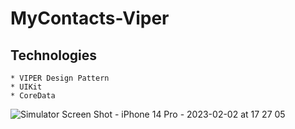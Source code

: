 # MyContacts-Viper


## Technologies  

    * VIPER Design Pattern
    * UIKit
    * CoreData
![Simulator Screen Shot - iPhone 14 Pro - 2023-02-02 at 17 27 05](https://user-images.githubusercontent.com/102283100/216356060-3b092e35-5dbc-41e5-9f3c-618ba27153ff.png)

